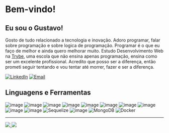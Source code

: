 # Bem-vindo!

 

## Eu sou o Gustavo!

Gosto de tudo relacionado a tecnologia e inovação. Adoro programar, falar sobre programação e sobre logica de programação. Programar é o que eu faço de melhor e ainda quero melhorar muito. Estudo Desenvolvimento Web na <a href="https://www.betrybe.com/">Trybe</a>, uma escola que não ensina apenas programação, ensina como ser um excelente profissional. Acredito que posso ser a diferença, então prometi seguir tentando e vou tentar até morrer, fazer e ser a diferença.

<a href="https://www.linkedin.com/in/gustavo-gracio/"><img alt="LinkedIn" src="https://img.shields.io/badge/LinkedIn-0077B5?style=for-the-badge&logo=linkedin&logoColor=white" /></a>
<a href="mailto:gustavogracio@hotmail.comm"><img alt="Email" src="https://img.shields.io/badge/Microsoft_Outlook-0078D4?style=for-the-badge&logo=microsoft-outlook&logoColor=white" /></a>

## Linguagens e Ferramentas
![image](https://img.shields.io/badge/Git-E34F26?style=for-the-badge&logo=git&logoColor=white)
![image](https://img.shields.io/badge/Linux-E34F26?style=for-the-badge&logo=linux&logoColor=black)
![image](https://img.shields.io/badge/HTML5-E34F26?style=for-the-badge&logo=html5&logoColor=white)
![image](https://img.shields.io/badge/CSS3-1572B6?style=for-the-badge&logo=css3&logoColor=white)
![image](https://img.shields.io/badge/JavaScript-F7DF1E?style=for-the-badge&logo=javascript&logoColor=black)
![image](https://img.shields.io/badge/TypeScript-007ACC?style=for-the-badge&logo=typescript&logoColor=white)
![image](https://img.shields.io/badge/React-20232A?style=for-the-badge&logo=react&logoColor=61DAFB)
![image](https://img.shields.io/badge/Redux-593D88?style=for-the-badge&logo=redux&logoColor=white)
![image](https://img.shields.io/badge/Node.js-43853D?style=for-the-badge&logo=node.js&logoColor=white)
![image](https://img.shields.io/badge/Express.js-404D59?style=for-the-badge)
![Sequelize](https://img.shields.io/badge/Sequelize-52B0E7?style=for-the-badge&logo=Sequelize&logoColor=white)
![image](https://img.shields.io/badge/MySQL-00000F?style=for-the-badge&logo=mysql&logoColor=white)
![MongoDB](https://img.shields.io/badge/MongoDB-%234ea94b.svg?style=for-the-badge&logo=mongodb&logoColor=white)
![Docker](https://img.shields.io/badge/docker-%230db7ed.svg?style=for-the-badge&logo=docker&logoColor=white)


----------------------------------------------------------------------------------

<div>
  <a href="https://github.com/GustavoGracioM">
  <img src="https://github-readme-stats.vercel.app/api?username=GustavoGracioM&show_icons=true&theme=midnight-purple&include_all_commits=true&count_private=true"/>
  <img src="https://github-readme-stats.vercel.app/api/top-langs/?username=GustavoGracioM&layout=compact&langs_count=7&theme=midnight-purple"/>
</div>
